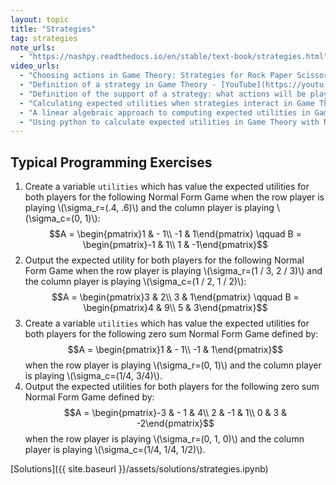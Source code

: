```yaml
---
layout: topic
title: "Strategies"
tag: strategies
note_urls:
  - "https://nashpy.readthedocs.io/en/stable/text-book/strategies.html"
video_urls:
  - "Choosing actions in Game Theory: Strategies for Rock Paper Scissors - [YouTube](https://youtu.be/VCWuBl0JUUU) - [Private](https://cardiff.cloud.panopto.eu/Panopto/Pages/Viewer.aspx?id=5256f688-2698-4778-8a75-af93010f95ce)"
  - "Definition of a strategy in Game Theory - [YouTube](https://youtu.be/DXd2xs1U8kc) - [Private](https://cardiff.cloud.panopto.eu/Panopto/Pages/Viewer.aspx?id=6bd678d4-2156-4229-a1a8-af93010fa4dc)"
  - "Definition of the support of a strategy: what actions will be played - [YouTube](https://youtu.be/3eeep5LyfX0) - [Private](https://cardiff.cloud.panopto.eu/Panopto/Pages/Viewer.aspx?id=88e2d8b4-fb98-4f86-80c2-af93010fa7eb)"
  - "Calculating expected utilities when strategies interact in Game Theory - [YouTube](https://youtu.be/I1RLLsB1lSM) - [Private](https://cardiff.cloud.panopto.eu/Panopto/Pages/Viewer.aspx?id=3bad1ce0-6925-41cf-84d3-af93010fae03)"
  - "A linear algebraic approach to computing expected utilities in Game Theory - [YouTube](https://youtu.be/mY5bGOrQ0ZQ) - [Private] - [A linear algebraic approach to computing expected utilities in Game Theory](https://cardiff.cloud.panopto.eu/Panopto/Pages/Viewer.aspx?id=96d46249-a48b-4b33-a05c-af93010fb86e)"
  - "Using python to calculate expected utilities in Game Theory with Nashpy - [YouTube](https://youtu.be/b5CitajtmVk) - [Private](https://cardiff.cloud.panopto.eu/Panopto/Pages/Viewer.aspx?id=75320011-fde9-4147-93d3-af93010fbcb9)"
---
```


## Typical Programming Exercises

1. Create a variable `utilities` which has value the expected utilities for both players for the following Normal Form Game when the row player is playing \\(\sigma_r=(.4, .6)\\) and the column player is playing \\(\sigma_c=(0, 1)\\):
   $$A = \begin{pmatrix}1 & - 1\\ -1 & 1\end{pmatrix} \qquad B = \begin{pmatrix}-1 & 1\\ 1 & -1\end{pmatrix}$$
2. Output the expected utility for both players for the following Normal Form Game when the row player is playing \\(\sigma_r=(1 / 3, 2 / 3)\\) and the column player is playing \\(\sigma_c=(1 / 2, 1 / 2)\\):
   $$A = \begin{pmatrix}3 & 2\\ 3 & 1\end{pmatrix} \qquad B = \begin{pmatrix}4 & 9\\ 5 & 3\end{pmatrix}$$
3. Create a variable `utilities` which has value the expected utilities for both
   players for the following zero sum Normal Form Game
   defined by:
   $$A = \begin{pmatrix}1 & - 1\\ -1 & 1\end{pmatrix}$$
   when the row player is playing \\(\sigma_r=(0, 1)\\) and the column player is
   playing \\(\sigma_c=(1/4, 3/4)\\).
4. Output the expected utilities for both players for the following zero sum Normal Form Game
   defined by:
   $$A = \begin{pmatrix}-3 & - 1 & 4\\ 2 & -1 &  1\\ 0 & 3 & -2\end{pmatrix}$$
   when the row player is playing \\(\sigma_r=(0, 1, 0)\\) and the column player is
   playing \\(\sigma_c=(1/4, 1/4, 1/2)\\).

[Solutions]({{ site.baseurl }}/assets/solutions/strategies.ipynb)
